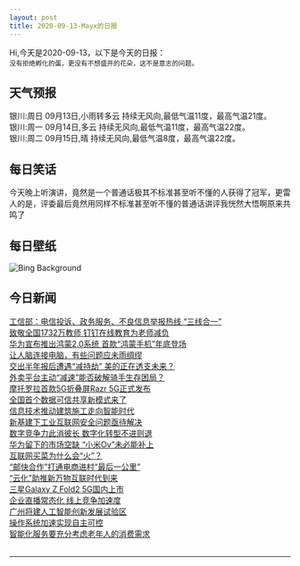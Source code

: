 ```yaml
---
layout: post
title: 2020-09-13-Mayx的日报
---
```


Hi,今天是2020-09-13，以下是今天的日报：<br><small>
没有拒绝孵化的蛋，更没有不想盛开的花朵，这不是意志的问题。</small><!--more-->
## 天气预报
银川:周日 09月13日,小雨转多云 持续无风向,最低气温11度，最高气温21度。<br>银川:周一 09月14日,多云 持续无风向,最低气温11度，最高气温22度。<br>银川:周二 09月15日,晴 持续无风向,最低气温8度，最高气温22度。
## 每日笑话
今天晚上听演讲，竟然是一个普通话极其不标准甚至听不懂的人获得了冠军，更雷人的是，评委最后竟然用同样不标准甚至听不懂的普通话讲评我恍然大悟啊原来共鸣了
## 每日壁纸
![Bing Background](https://cn.bing.com/th?id=OHR.MedievalRocamadour_EN-US1628540443_1920x1080.jpg&rf=LaDigue_1920x1080.jpg&pid=hp "Rocamadour, France (© Rrrainbow/Getty Images)")
## 今日新闻

[工信部：电信投诉、政务服务、不良信息举报热线 “三线合一”](http://it.people.com.cn/n1/2020/0911/c1009-31858597.html)   
[致敬全国1732万教师 钉钉在线教育为老师减负](http://it.people.com.cn/n1/2020/0911/c1009-31858435.html)   
[华为宣布推出鸿蒙2.0系统 首款“鸿蒙手机”年底登场](http://it.people.com.cn/n1/2020/0911/c1009-31858357.html)   
[让人脑连接电脑，有些问题应未雨绸缪](http://it.people.com.cn/n1/2020/0911/c1009-31857425.html)   
[交出半年报后遭遇“减持劫” 美的正在透支未来？](http://it.people.com.cn/n1/2020/0911/c1009-31857589.html)   
[外卖平台主动“减速”能否破解骑手生存困局？](http://it.people.com.cn/n1/2020/0911/c1009-31857584.html)   
[摩托罗拉首款5G折叠屏Razr 5G正式发布](http://it.people.com.cn/n1/2020/0911/c1009-31857424.html)   
[全国首个数据可信共享新模式来了](http://it.people.com.cn/n1/2020/0911/c1009-31857426.html)   
[信息技术推动建筑施工走向智能时代](http://it.people.com.cn/n1/2020/0911/c1009-31857502.html)   
[新基建下工业互联网安全问题亟待解决](http://it.people.com.cn/n1/2020/0911/c1009-31857489.html)   
[数字竞争力此消彼长 数字化转型不进则退](http://it.people.com.cn/n1/2020/0911/c1009-31857421.html)   
[华为留下的市场空缺 “小米Ov”未必能补上](http://it.people.com.cn/n1/2020/0911/c1009-31857511.html)   
[互联网买菜为什么会“火”？](http://it.people.com.cn/n1/2020/0911/c1009-31857517.html)   
[“邮快合作”打通电商进村“最后一公里”](http://it.people.com.cn/n1/2020/0911/c1009-31857503.html)   
[“云化”助推新万物互联时代到来](http://it.people.com.cn/n1/2020/0911/c1009-31857487.html)   
[三星Galaxy Z Fold2 5G国内上市](http://it.people.com.cn/n1/2020/0911/c1009-31857485.html)   
[企业直播常态化 线上竞争加速度](http://it.people.com.cn/n1/2020/0911/c1009-31857483.html)   
[广州将建人工智能创新发展试验区](http://it.people.com.cn/n1/2020/0911/c1009-31857542.html)   
[操作系统加速实现自主可控](http://it.people.com.cn/n1/2020/0911/c1009-31857547.html)   
[智能化服务要充分考虑老年人的消费需求](http://it.people.com.cn/n1/2020/0911/c1009-31857544.html)   
<br />

***

<small></small>

